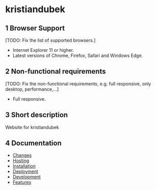 # kristiandubek 

## 1 Browser Support

[TODO: Fix the list of supported browsers.]

- Internet Explorer 11 or higher.
- Latest versions of Chrome, Firefox, Safari and Windows Edge.

## 2 Non-functional requirements

[TODO: Fix the non-functional requirements, e.g. full responsive, only desktop, performance,...]

- Full responsive.

## 3 Short description

Website for kristiandubek

## 4 Documentation

- [Changes](CHANGES.md)
- [Hosting](HOSTING.md)
- [Installation](documentation/installation.md)
- [Deployment](documentation/deployment.md)
- [Development](documentation/development.md)
- [Features](documentation/features.md)